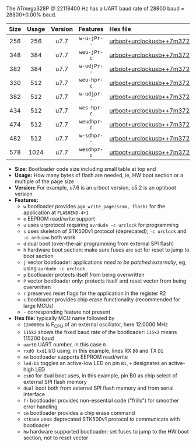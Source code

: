 The ATmega328P @ 22118400 Hz has a UART baud rate of 28800 baud = 28800+0.00% baud.

|Size|Usage|Version|Features|Hex file|
|:-:|:-:|:-:|:-:|:--|
|256|256|u7.7|`w-u-jPr--`|[urboot+urclockusb++7m3728x++++9k6_uart0_rxd0_txd1_led+d5_fr.hex](https://raw.githubusercontent.com/stefanrueger/urboot.hex/main/boards/urclockusb/external_oscillator/fcpu++7m3728_Hz/br++++9k6_bps/urboot+urclockusb++7m3728x++++9k6_uart0_rxd0_txd1_led+d5_fr.hex)|
|348|384|u7.7|`weu-jPr-c`|[urboot+urclockusb++7m3728x++++9k6_uart0_rxd0_txd1_ee_led+d5_fr_ce.hex](https://raw.githubusercontent.com/stefanrueger/urboot.hex/main/boards/urclockusb/external_oscillator/fcpu++7m3728_Hz/br++++9k6_bps/urboot+urclockusb++7m3728x++++9k6_uart0_rxd0_txd1_ee_led+d5_fr_ce.hex)|
|382|384|u7.7|`w-udjPr--`|[urboot+urclockusb++7m3728x++++9k6_uart0_rxd0_txd1_led+d5_csb0_dual.hex](https://raw.githubusercontent.com/stefanrueger/urboot.hex/main/boards/urclockusb/external_oscillator/fcpu++7m3728_Hz/br++++9k6_bps/urboot+urclockusb++7m3728x++++9k6_uart0_rxd0_txd1_led+d5_csb0_dual.hex)|
|330|512|u7.7|`weu-hpr-c`|[urboot+urclockusb++7m3728x++++9k6_uart0_rxd0_txd1_ee_led+d5_fr_ce_hw.hex](https://raw.githubusercontent.com/stefanrueger/urboot.hex/main/boards/urclockusb/external_oscillator/fcpu++7m3728_Hz/br++++9k6_bps/urboot+urclockusb++7m3728x++++9k6_uart0_rxd0_txd1_ee_led+d5_fr_ce_hw.hex)|
|382|512|u7.7|`w-udjpr--`|[urboot+urclockusb++7m3728x++++9k6_uart0_rxd0_txd1_led+d5_csb0_dual_fr.hex](https://raw.githubusercontent.com/stefanrueger/urboot.hex/main/boards/urclockusb/external_oscillator/fcpu++7m3728_Hz/br++++9k6_bps/urboot+urclockusb++7m3728x++++9k6_uart0_rxd0_txd1_led+d5_csb0_dual_fr.hex)|
|434|512|u7.7|`wes-hpr-c`|[urboot+urclockusb++7m3728x++++9k6_uart0_rxd0_txd1_ee_led+d5_fr_ce_stk500_hw.hex](https://raw.githubusercontent.com/stefanrueger/urboot.hex/main/boards/urclockusb/external_oscillator/fcpu++7m3728_Hz/br++++9k6_bps/urboot+urclockusb++7m3728x++++9k6_uart0_rxd0_txd1_ee_led+d5_fr_ce_stk500_hw.hex)|
|474|512|u7.7|`weudhpr-c`|[urboot+urclockusb++7m3728x++++9k6_uart0_rxd0_txd1_ee_led+d5_csb0_dual_fr_ce_hw.hex](https://raw.githubusercontent.com/stefanrueger/urboot.hex/main/boards/urclockusb/external_oscillator/fcpu++7m3728_Hz/br++++9k6_bps/urboot+urclockusb++7m3728x++++9k6_uart0_rxd0_txd1_ee_led+d5_csb0_dual_fr_ce_hw.hex)|
|482|512|u7.7|`w-sdhpr--`|[urboot+urclockusb++7m3728x++++9k6_uart0_rxd0_txd1_led+d5_csb0_dual_fr_stk500_hw.hex](https://raw.githubusercontent.com/stefanrueger/urboot.hex/main/boards/urclockusb/external_oscillator/fcpu++7m3728_Hz/br++++9k6_bps/urboot+urclockusb++7m3728x++++9k6_uart0_rxd0_txd1_led+d5_csb0_dual_fr_stk500_hw.hex)|
|578|1024|u7.7|`wesdhpr-c`|[urboot+urclockusb++7m3728x++++9k6_uart0_rxd0_txd1_ee_led+d5_csb0_dual_fr_ce_stk500_hw.hex](https://raw.githubusercontent.com/stefanrueger/urboot.hex/main/boards/urclockusb/external_oscillator/fcpu++7m3728_Hz/br++++9k6_bps/urboot+urclockusb++7m3728x++++9k6_uart0_rxd0_txd1_ee_led+d5_csb0_dual_fr_ce_stk500_hw.hex)|

- **Size:** Bootloader code size including small table at top end
- **Usage:** How many bytes of flash are needed, ie, HW boot section or a multiple of the page size
- **Version:** For example, u7.6 is an urboot version, o5.2 is an optiboot version
- **Features:**
  + `w` bootloader provides `pgm_write_page(sram, flash)` for the application at `FLASHEND-4+1`
  + `e` EEPROM read/write support
  + `u` uses urprotocol requiring `avrdude -c urclock` for programming
  + `s` uses skeleton of STK500v1 protocol (deprecated); `-c urclock` and `-c arduino` both work
  + `d` dual boot (over-the-air programming from external SPI flash)
  + `h` hardware boot section: make sure fuses are set for reset to jump to boot section
  + `j` vector bootloader: applications *need to be patched externally*, eg, using `avrdude -c urclock`
  + `p` bootloader protects itself from being overwritten
  + `P` vector bootloader only: protects itself and reset vector from being overwritten
  + `r` preserves reset flags for the application in the register R2
  + `c` bootloader provides chip erase functionality (recommended for large MCUs)
  + `-` corresponding feature not present
- **Hex file:** typically MCU name followed by
  + `12m0000x` is F<sub>CPU</sub> of an external oscillator, here 12.0000 MHz
  + `115k2` shows the fixed baud rate of the bootloader: `115k2` means 115200 baud
  + `uart0` UART number, in this case `0`
  + `rxd0 txd1` I/O using, in this example, lines RX `D0` and TX `D1`
  + `ee` bootloader supports EEPROM read/write
  + `led-b1` toggles an active-low LED on pin `B1`, `+` designates an active-high LED
  + `csb0` for dual boot uses, in this example, pin B0 as chip select of external SPI flash memory
  + `dual` boot both from external SPI flash memory and from serial interface
  + `fr` bootloader provides non-essential code ("frills") for smoother error handling
  + `ce` bootloader provides a chip erase command
  + `stk500` uses deprecated STK500v1 protocol to communicate with bootloader
  + `hw` hardware supported bootloader: set fuses to jump to the HW boot section, not to reset vector
